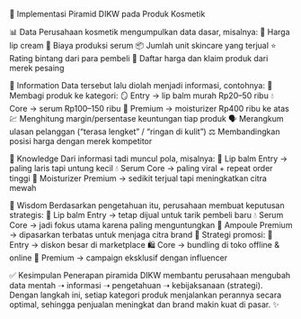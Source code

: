 🌸 Implementasi Piramid DIKW pada Produk Kosmetik

📊 Data
Perusahaan kosmetik mengumpulkan data dasar, misalnya:
💄 Harga lip cream
🧴 Biaya produksi serum
📦 Jumlah unit skincare yang terjual
⭐ Rating bintang dari para pembeli
📑 Daftar harga dan klaim produk dari merek pesaing

📑 Information
Data tersebut lalu diolah menjadi informasi, contohnya:
📂 Membagi produk ke kategori:
🪞 Entry → lip balm murah Rp20–50 ribu
💧 Core → serum Rp100–150 ribu
👑 Premium → moisturizer Rp400 ribu ke atas
💹 Menghitung margin/persentase keuntungan tiap produk
🗣️ Merangkum ulasan pelanggan (“terasa lengket” / “ringan di kulit”)
⚖️ Membandingkan posisi harga dengan merek kompetitor

🧠 Knowledge
Dari informasi tadi muncul pola, misalnya:
💄 Lip balm Entry → paling laris tapi untung kecil
💧 Serum Core → paling viral + repeat order tinggi
👑 Moisturizer Premium → sedikit terjual tapi meningkatkan citra mewah

🎯 Wisdom
Berdasarkan pengetahuan itu, perusahaan membuat keputusan strategis:
💄 Lip balm Entry → tetap dijual untuk tarik pembeli baru
💧 Serum Core → jadi fokus utama karena paling menguntungkan
👑 Ampoule Premium → dipasarkan terbatas untuk menjaga citra brand
🔖 Strategi promosi:
🛒 Entry → diskon besar di marketplace
🛍️ Core → bundling di toko offline & online
🌟 Premium → campaign eksklusif dengan influencer

✅ Kesimpulan
Penerapan piramida DIKW membantu perusahaan mengubah data mentah ➝ informasi ➝ pengetahuan ➝ kebijaksanaan (strategi).
Dengan langkah ini, setiap kategori produk menjalankan perannya secara optimal, sehingga penjualan meningkat dan brand makin kuat di pasar. ✨
